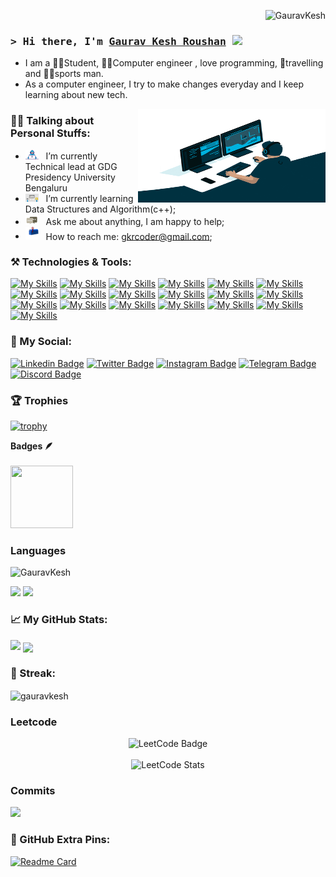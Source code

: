 
<p align="right"> <img src="https://komarev.com/ghpvc/?username=GauravKesh&label=Visitors&color=0e75b6&style=flat&theme=transparent" alt="GauravKesh" /> </p>

### <samp>&gt; Hi there, I'm <a href="https://gauravkesh.github.io" target="_blank">Gaurav Kesh Roushan</a> <img src="https://media.giphy.com/media/hvRJCLFzcasrR4ia7z/giphy.gif" width="50"> </samp>


- I am a 👨‍🎓Student, 👨‍💻Computer engineer , love programming, 🧳travelling and 🏃‍♂️sports man.
- As a computer engineer, I try to make changes everyday and I keep learning about new tech.
 <div>
   <img align="right" width="300" height= "150" src="https://github.com/GauravKesh/GauravKesh/blob/main/img/coder.gif">
 </div>
 
 
 ### 👨‍💻 Talking about Personal Stuffs:

- <img src="https://github.com/GauravKesh/GauravKesh/blob/main/img/developer.gif" width="21" />&nbsp;&nbsp; I’m currently Technical lead at GDG Presidency University Bengaluru</a>
- <img src="https://github.com/GauravKesh/GauravKesh/blob/main/img/lightning.gif" width="21" />&nbsp;&nbsp; I’m currently learning Data Structures and Algorithm(c++);
- <img src="https://github.com/GauravKesh/GauravKesh/blob/main/img/message.gif" width="21" />&nbsp;&nbsp; Ask me about anything, I am happy to help;
- <img src="https://github.com/GauravKesh/GauravKesh/blob/main/img/letterbox.gif" width="21" />&nbsp;&nbsp; How to reach me: gkrcoder@gmail.com;


### ⚒️ Technologies & Tools:

[![My Skills](https://skillicons.dev/icons?i=react)](https://skillicons.dev)
[![My Skills](https://skillicons.dev/icons?i=html)](https://skillicons.dev)
[![My Skills](https://skillicons.dev/icons?i=css)](https://skillicons.dev)
[![My Skills](https://skillicons.dev/icons?i=js)](https://skillicons.dev)
[![My Skills](https://skillicons.dev/icons?i=nodejs)](https://skillicons.dev)
[![My Skills](https://skillicons.dev/icons?i=mongodb)](https://skillicons.dev)
[![My Skills](https://skillicons.dev/icons?i=git)](https://skillicons.dev)
[![My Skills](https://skillicons.dev/icons?i=github)](https://skillicons.dev)
[![My Skills](https://skillicons.dev/icons?i=postman)](https://skillicons.dev)
[![My Skills](https://skillicons.dev/icons?i=cpp)](https://skillicons.dev)
[![My Skills](https://skillicons.dev/icons?i=c)](https://skillicons.dev)
[![My Skills](https://skillicons.dev/icons?i=py)](https://skillicons.dev)
[![My Skills](https://skillicons.dev/icons?i=linux)](https://skillicons.dev)
[![My Skills](https://skillicons.dev/icons?i=mysql)](https://skillicons.dev)
[![My Skills](https://skillicons.dev/icons?i=php)](https://skillicons.dev)
[![My Skills](https://skillicons.dev/icons?i=stackoverflow)](https://skillicons.dev)
[![My Skills](https://skillicons.dev/icons?i=vscode)](https://skillicons.dev)
[![My Skills](https://skillicons.dev/icons?i=replit)](https://skillicons.dev)
[![My Skills](https://skillicons.dev/icons?i=powershell)](https://skillicons.dev)



### 📡 My Social:
 
[![Linkedin Badge](https://img.shields.io/badge/-LinkedIn-0e76a8?style=plastic&logo=Linkedin&logoColor=white)](https://in.linkedin.com/in/gaurav-kesh-roushan-100b631aa?original_referer=https%3A%2F%2Fwww.google.com%2F)
[![Twitter Badge](https://img.shields.io/badge/-Twitter-00acee?style=plastic&logo=Twitter&logoColor=white)](https://twitter.com/gkrcoder_)
[![Instagram Badge](https://img.shields.io/badge/-Instagram-e4405f?style=plastic&logo=Instagram&logoColor=white)](https://instagram.com/gkrcoder)
[![Telegram Badge](https://img.shields.io/badge/-Telegram-0088cc?style=plastic&logo=Telegram&logoColor=white)](https://t.me/)
[![Discord Badge](https://img.shields.io/badge/-Discord-0088cc?style=plastic&logo=Discord&logoColor=white)](https://discord.com/G_hack#5481)

### 🏆 Trophies

[![trophy](https://github-profile-trophy.vercel.app/?username=GauravKesh&theme=monokai)](https://github.com/gauravkesh/github-profile-trophy)


 <summary><b>Badges 🪶</b></summary><br>
<img src="https://raw.githubusercontent.com/GSSoC24/Postman-Challenge/main/docs/assets/Postman%20White.png" width="100px" height="100px" /> 
</div>







### Languages
<img align-item="left" width="300"  src="https://github-readme-stats.vercel.app/api/top-langs?username=GauravKesh&show_icons=true&locale=en&layout=compact&theme=highcontrast&hide_border=true" alt="GauravKesh" />

![](https://github-profile-summary-cards.vercel.app/api/cards/repos-per-language?username=gauravkesh&theme=highcontrast)
![](https://github-profile-summary-cards.vercel.app/api/cards/most-commit-language?username=gauravkesh&theme=highcontrast)

### 📈 My GitHub Stats:

![](https://github-profile-summary-cards.vercel.app/api/cards/profile-details?username=gauravkesh&theme=highcontrast)
<img align="center" height="300px" src="https://github-readme-stats.vercel.app/api/top-langs/?username=gauravkesh&text_color=FFFFFF&bg_color=000000&title_color=94b4a4&langs_count=15&layout=compact&hide_border=true"/>

 


### 🎯 Streak:

 <img align="center"   width="400" src="https://github-readme-streak-stats.herokuapp.com/?user=GauravKesh&theme=highcontrast&hide_border=true" alt="gauravkesh" />

### Leetcode
<div align="center">
    <img src="https://leetcode-badge-showcase.vercel.app/api?username=gkrcoder&theme=black&border=border&animated=true" alt="LeetCode Badge"/>
    <br><br>
    <img src="https://leetcard.jacoblin.cool/gkrcoder?theme=dark&font=Peralta&ext=heatmap" alt="LeetCode Stats" />
</div>




### Commits




![](https://github-profile-summary-cards.vercel.app/api/cards/productive-time?username=gauravkesh&theme=highcontrast)


### 📌 GitHub Extra Pins:

[![Readme Card](https://github-readme-stats.vercel.app/api/pin/?username=GauravKesh&repo=Data_Structures_and_Algorithm&description=Learn_DSA_in_C++&theme=highcontrast&hide_border=true)](https://github.com/GauravKesh/Data_Structures_and_Algorithm)


